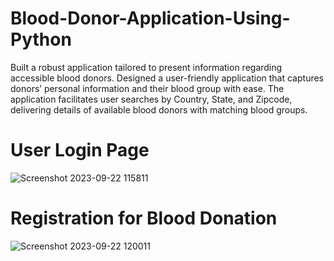 # Blood-Donor-Application-Using-Python

Built a robust application tailored to present information regarding accessible blood donors.
Designed a user-friendly application that captures donors’ personal information and their blood group with ease.
The application facilitates user searches by Country, State, and Zipcode, delivering details of available blood donors
with matching blood groups.

# User Login Page 


![Screenshot 2023-09-22 115811](https://github.com/Eurekha-K/Blood-Donor-Application-Using-Python/assets/143890210/87a4632a-25a0-47b1-b9f7-891ab505b592)


# Registration for Blood Donation


![Screenshot 2023-09-22 120011](https://github.com/Eurekha-K/Blood-Donor-Application-Using-Python/assets/143890210/82565471-4817-415e-8be5-be2057a4e270)
